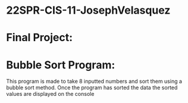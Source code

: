# 22SPR-CIS-11-JosephVelasquez
# Final Project:                                
# Bubble Sort Program:                                     
 This program is made to take 8 inputted numbers and sort them using a bubble sort method. Once the program has sorted the data the sorted values are displayed on the console
